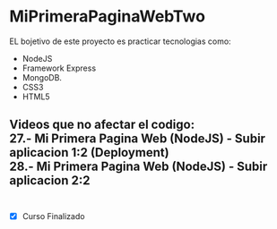 # MiPrimeraPaginaWebTwo
EL bojetivo de este proyecto es practicar tecnologias como:

* NodeJS
* Framework Express
* MongoDB.
* CSS3
* HTML5

Videos que no afectar el codigo: <br />
27.- Mi Primera Pagina Web (NodeJS) - Subir aplicacion 1:2 (Deployment) <br />
28.- Mi Primera Pagina Web (NodeJS) - Subir aplicacion 2:2
<br><br>
- 
- [x] Curso Finalizado
